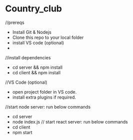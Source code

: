 # Country_club

//prereqs
- Install Git & Nodejs
- Clone this repo to your local folder
- install VS code (optional)
- 

//install dependencies
- cd server && npm install
- cd client && npm install

//VS Code (optional)
- open project folder in VS code. 
- install extra plugins if required. 

//start node server: run below commands
- cd server
- node index.js
// start react server: run below commands
- cd client
- npm start
